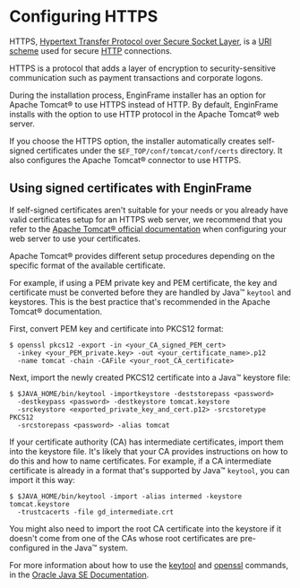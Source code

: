 # Configuring HTTPS<a name="http-ssl"></a>

 HTTPS, [Hypertext Transfer Protocol over Secure Socket Layer](http://en.wikipedia.org/wiki/Https), is a [URI scheme](http://en.wikipedia.org/wiki/URI_scheme) used for secure [HTTP](http://en.wikipedia.org/wiki/HTTP) connections\. 

HTTPS is a protocol that adds a layer of encryption to security\-sensitive communication such as payment transactions and corporate logons\. 

 During the installation process, EnginFrame installer has an option for Apache Tomcat® to use HTTPS instead of HTTP\. By default, EnginFrame installs with the option to use HTTP protocol in the Apache Tomcat® web server\. 

If you choose the HTTPS option, the installer automatically creates self\-signed certificates under the `$EF_TOP/conf/tomcat/conf/certs` directory\. It also configures the Apache Tomcat® connector to use HTTPS\. 

## Using signed certificates with EnginFrame<a name="tomcat-https-certificate"></a>

If self\-signed certificates aren't suitable for your needs or you already have valid certificates setup for an HTTPS web server, we recommend that you refer to the [Apache Tomcat® official documentation](http://tomcat.apache.org/tomcat-7.0-doc/ssl-howto.html) when configuring your web server to use your certificates\. 

Apache Tomcat® provides different setup procedures depending on the specific format of the available certificate\. 

For example, if using a PEM private key and PEM certificate, the key and certificate must be converted before they are handled by Java™ `keytool` and keystores\. This is the best practice that's recommended in the Apache Tomcat® documentation\. 

First, convert PEM key and certificate into PKCS12 format:

```
$ openssl pkcs12 -export -in <your_CA_signed_PEM_cert>
  -inkey <your_PEM_private.key> -out <your_certificate_name>.p12
  -name tomcat -chain -CAFile <your_root_CA_certificate>
```

Next, import the newly created PKCS12 certificate into a Java™ keystore file:

```
$ $JAVA_HOME/bin/keytool -importkeystore -deststorepass <password>
  -destkeypass <password> -destkeystore tomcat.keystore
  -srckeystore <exported_private_key_and_cert.p12> -srcstoretype PKCS12
  -srcstorepass <password> -alias tomcat
```

If your certificate authority \(CA\) has intermediate certificates, import them into the keystore file\. It's likely that your CA provides instructions on how to do this and how to name certificates\. For example, if a CA intermediate certificate is already in a format that's supported by Java™ `keytool`, you can import it this way:

```
$ $JAVA_HOME/bin/keytool -import -alias intermed -keystore tomcat.keystore
  -trustcacerts -file gd_intermediate.crt
```

You might also need to import the root CA certificate into the keystore if it doesn't come from one of the CAs whose root certificates are pre\-configured in the Java™ system\.

For more information about how to use the [keytool](https://docs.oracle.com/javase/7/docs/technotes/tools/windows/keytool.html) and [openssl](https://www.openssl.org/) commands, in the [Oracle Java SE Documentation](https://docs.oracle.com/javase/7/docs)\.